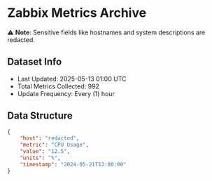 # Zabbix Metrics Archive

⚠️ **Note**: Sensitive fields like hostnames and system descriptions are redacted.

## Dataset Info
- Last Updated: 2025-05-13 01:00 UTC
- Total Metrics Collected: 992
- Update Frequency: Every (1) hour

## Data Structure
```json
{
    "host": "redacted",
    "metric": "CPU Usage",
    "value": "12.5",
    "units": "%",
    "timestamp": "2024-05-21T12:00:00"
}
```

